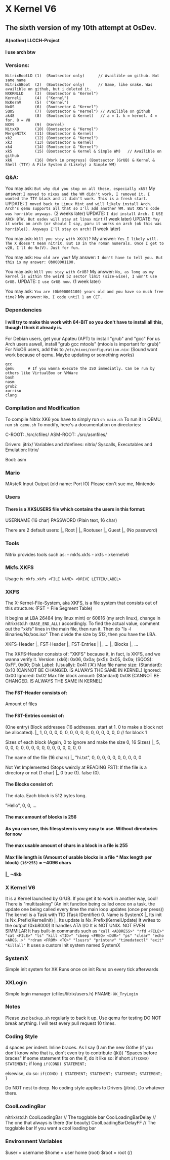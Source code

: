# X Kernel V6
## The sixth version of my 10th attempt at OsDev.
#### A(nother) LLCCH-Project
#### I use arch btw
### Versions:
```
NitrixBootLD (1)  (Bootsector only)      // Availible on github. Not same name
NitrixGBoot  (2)  (Bootsector only)      // Game, like snake. Was availible on github, but i deleted it.
NXKRNLLD     (3)  (Bootsector & "Kernel")
Kerneli      (4)  ("Kernel")
NxKernV      (5)  ("Kernel")
NxOS         (6)  (Bootsector & "Kernel")
SQOS         (7)  (Bootsector & "Kernel") // Availible on github
ak48         (8)  (Bootsector & Kernel)   // a = 1. k = kernel. 4 = for. 8 = V8
NXV9         (9)  (Kernel)
NitxX0       (10) (Bootsector & "Kernel")
MergeNITX    (11) (Bootsector & Kernel)
xk2          (12) (Bootsector & "Kernel")
xk3          (13) (Bootsector & Kernel)
xk4          (14) (Bootsector & "Kernel")
xk5          (15) (Bootsector & Kernel & Simple WM)   // Availible on github
xk6          (16) (Work in progress) (Bootsector (GrUB) & Kernel & Shell (TTY) & File System & (Likely) a Simple WM)
```

### Q&A:
You may ask: `But why did you stop on all these, especially xk5?`
My answer: `I moved to nixos and the WM didn't work, I removed it. I wanted the TTY black and it didn't work. This is a fresh start.`
UPDATE: `I moved back to Linux Mint and will likely install Arch. Arch's qemu supports all that so I'll add another WM. But XK5's code was horrible anyways.` (2 weeks later)
UPDATE: `I did install Arch. I USE ARCH BTW. But osdev will stay at linux mint` (1 week later)
UPDATE: `Yay it works on arch (or should I say, paru it works on arch (ok this was horrible)). Anyways I'll stay on arch!` (1 week later)

You may ask: `Will you stay with XK(V)?`
My answer: `Yes I likely will. The X doesn't mean nitriX. But 10 in the roman numerals. Once I get to v20, I'll do Nx(V). Just for fun.`

You may ask: `How old are you?`
My answer: `I don't have to tell you. But this is my answer: 0b000001100.`

You may ask: `Will you stay with GrUB?`
My answer: `No, as long as my kernel is within the weird 52 sector limit (size-wise), I won't use GrUB.`
UPDATE: `I use GrUB now.` (1 week later)

You may ask: `You are (0b000001100) years old and you have so much free time?`
My answer: `No, I code until 1 am CET.`

### Dependencies
#### I will try to make this work with 64-BIT so you don't have to install all this, though I think it already is.
For Debian users, get your Apateu (APT) to install "grub" and "gcc"
For us Arch users aswell, install "grub gcc mtools" (mtools is important for grub)"
For NixOS users, add this to `/etc/nixos/configuration.nix`:
(Sound wont work because of qemu. Maybe updating or something works)
```
gcc
qemu      # If you wanna execute the ISO immediatly. Can be run by others like VirtualBox or VMWare
bash
nasm
grub2
xorriso
clang
```

### Compilation and Modification
To compile Nitrix XK6 you have to simply run `sh main.sh`
To run it in QEMU, run `sh qemu.sh`
To modify, here's a documentation on directories:

C-ROOT:    ./src/cfiles/
ASM-ROOT:  ./src/asmfiles/

Drivers:                             jitrix/
Variables and #defines:              nitrix/
Syscalls, Executables and Emulation: litrix/

Boot: asm

### Mario
MAsteR Input Output
(old name: Port IO)
Please don't sue me, Nintendo

### Users
#### There is a XK$USERS file which contains the users in this format:
USERNAME (16 char)
PASSWORD (Plain text, 16 char)

There are 2 default users:
	|_ Root
	|	|_ Rootuser
	|_ Guest
		|_ (No password)

### Tools
Nitrix provides tools such as:
	- mkfs.xkfs
	- xkfs
	- xkernelv6

### Mkfs.XKFS
Usage is: `mkfs.xkfs <FILE NAME> <DRIVE LETTER/LABEL>`

### XKFS
The X-Kernel-File-System, aka XKFS, is a file system that consists out of this structure:
(FST = File Segment Table)

It begins at LBA 26484 (my linux mint) or 60816 (my arch linux), change in nitrix/std.h `(BASE_END_ALL)` accordingly.
To find the actual value, comment out the "xkfs" lines in the main file, then run it.
Then do "ls -l Binaries/Nx/xos.iso"
Then divide the size by 512, then you have the LBA.

XKFS-Header
	|_ FST-Header
	|_ FST-Entries
	|  |_ ...
	|_ Blocks
	   |_ ...

The XKFS-Header consists of:
"XKFS" because it, in fact, is XKFS, and we wanna verify it.
Version: (xk6): 0x06, 0x0a; (xk5): 0x05, 0x0a; (SQOS): 0xFF, 0x00;
Disk Label: (Usually): 0x41 ('A')
Max file name size: (Standard): 0x10 (CANNOT BE CHANGED. IS ALWAYS THE SAME IN KERNEL)
Ignored: 0x00
Ignored: 0x02
Max file block amount: (Standard) 0x08 (CANNOT BE CHANGED. IS ALWAYS THE SAME IN KERNEL)

#### The FST-Header consists of:
Amount of files

#### The FST-Entries consist of:
(One entry)
Block addresses (16 addresses. start at 1. 0 to make a block not be allocated).
	|_ 1, 0, 0, 0, 0, 0, 0, 0, 0, 0, 0, 0, 0, 0, 0, 0
		// for block 1 

Sizes of each block (Again, 0 to ignore and make the size 0, 16 Sizes)
	|_ 5, 0, 0, 0, 0, 0, 0, 0, 0, 0, 0, 0, 0, 0, 0, 0

The name of the file (16 chars)
	|_ "hi.txt", 0, 0, 0, 0, 0, 0, 0, 0, 0, 0

Not Yet Implemented (Stops weirdly at READING FST): If the file is a directory or not (1 char)
	|_ 0
		true (1). false (0).

#### The Blocks consist of:
The data. Each block is 512 bytes long.

"Hello", 0, 0, ...

#### The max amount of blocks is 256
#### As you can see, this filesystem is very easy to use. Without directories for now
#### The max usable amount of chars in a block in a file is 255
#### Max file length is (Amount of usable blocks in a file * Max length per block) `(16*255)` = ~4096 chars
####                                                                                             |_ ~4kb

### X Kernel V6
It is a Kernel launched by GrUB. If you get it to work in another way, cool!
There is "multitasking" (An init function being called once on a task. the update one being called every time the main loop updates (once per <ENTER> press))
The kernel is a Task with TID (Task IDentifier) 0. Name is SystemX
	|_ Its init is Nx_Prefix(KernelInit)
	|_ Its update is Nx_Prefix(KernelUpdate)
It writes to the output (0xb8000)
It handles ATA I/O
It is NOT UNIX. NOT EVEN SIMMILAR
It has built-in commands such as `"call <ADDRESS>" "rfd <FILE>" "cat <FILE>" "ls" "kill <TID>" "cbeep <FREQ> <DUR>" "ps" "clear" "echo <ARGS..>" "rdram <FROM> <TO>" "lsusrs" "printenv" "timedatectl" "exit" "killall"`
It uses a custom init system named SystemX

### SystemX
Simple init system for XK
Runs once on init
Runs on every tick afterwards

### XKLogin
Simple login manager (cfiles/litrix/users.h)
FNAME: `XK_TryLogin`

### Notes
Please use `backup.sh` regularly to back it up.
Use qemu for testing
DO NOT break anything.
I will test every pull request 10 times.

### Coding Style
4 spaces per indent.
Inline braces.
As I say (I am the new Göthe (if you don't know who that is, don't even try to contribute (jk))) "Spaces before braces"
If some statement fits on the if, do it like so:
if short
``
    if(COND) STATEMENT;
``
if long
``
    if(COND)
        STATEMENT;
``

elsewise, do so:
``
    if(COND) {
        STATEMENT;
        STATEMENT;
        STATEMENT;
        STATEMENT;
    }
``

Do NOT nest to deep.
No coding style applies to Drivers (jitrix). Do whatever there.

### CoolLoadingBar
nitrix/std.h
CoolLoadingBar        // The togglable bar
CoolLoadingBarDelay   // The one that always is there (for beauty)
CoolLoadingBarDelayFF // The togglable bar
If you want a cool loading bar

### Environment Variables
$user = username
$home = user home (root)
$root = root (/)
